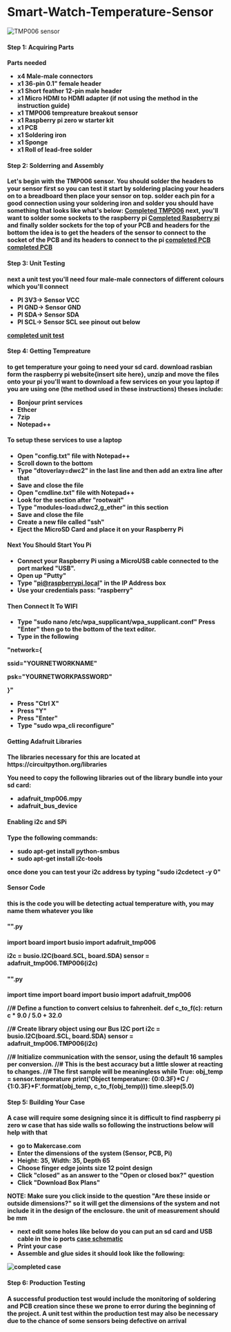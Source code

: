 # Smart-Watch-Temperature-Sensor

![TMP006 sensor](Read.meimages/IMG_20191127_205752.jpg)

<h4><b>Step 1: Acquiring Parts<b><h4>
  
  Parts needed 
  - x4 Male-male connectors
  - x1 36-pin 0.1" female header
  - x1 Short feather 12-pin male header
  - x1 Micro HDMI to HDMI adapter (if not using the method in the instruction guide) 
  - x1 TMP006 tempreature breakout sensor
  - x1 Raspberry pi zero w starter kit
  - x1 PCB
  - x1 Soldering iron 
  - x1 Sponge 
  - x1 Roll of lead-free solder

<h4><b>Step 2: Solderring and Assembly<b><h4>
  
Let's begin with the TMP006 sensor. You should solder the headers to your sensor first so you can test it start by soldering placing your headers on to a breadboard then place your sensor on top. solder each pin for a good connection using your soldering iron and solder 
you should have something that looks like what's below:
[Completed TMP006](Read.meimages/IMG_20191211_154224.jpg)
next, you'll want to solder some sockets to the raspberry pi 
[Completed Raspberry pi](Read.meimages/IMG_20191211_155439.jpg)
and finally solder sockets for the top of your PCB and headers for the bottom the idea is to get the headers of the sensor to connect to the socket of the PCB and its headers to connect to the pi
[completed PCB](Read.meimages/IMG_20191211_145450.jpg)
[completed PCB](Read.meimages/IMG_20191211_145456.jpg)
<h4><b>Step 3: Unit Testing<b><h4>
  
next a unit test you'll need four male-male connectors of different colours which you'll connect 
- PI 3V3-> Sensor VCC
- PI GND-> Sensor GND
- PI SDA-> Sensor SDA
- PI SCL-> Sensor SCL
see pinout out below  

[completed unit test](Read.meimages/IMG_20191211_180951.jpg)
<h4><b>Step 4: Getting Tempreature<b><h4>
  
to get temperature your going to need your sd card. download rasbian form the raspberry pi website{insert site here}, unzip and move the files onto your pi you'll want to download a few services on your you laptop if you are using one (the method used in these instructions) theses include: 
- Bonjour print services
- Ethcer 
- 7zip
- Notepad++

<h4><b>To setup these services to use a laptop<b><h4>

- Open "config.txt" file with Notepad++
- Scroll down to the bottom
- Type "dtoverlay=dwc2" in the last line and then add an extra line after that
- Save and close the file
- Open "cmdline.txt" file with Notepad++
- Look for the section after "rootwait"
- Type "modules-load=dwc2,g_ether" in this section
- Save and close the file
- Create a new file called "ssh"
- Eject the MicroSD Card and place it on your Raspberry Pi


<h4><b>Next You Should Start You Pi<b><h4> 

- Connect your Raspberry Pi using a MicroUSB cable connected to the port marked "USB".
- Open up "Putty"
- Type "pi@raspberrypi.local" in the IP Address box
- Use your credentials pass: "raspberry"


<h4><b>Then Connect It To WIFI<b><h4>

- Type "sudo nano /etc/wpa_supplicant/wpa_supplicant.conf" Press "Enter" then go to the bottom of the text editor.
- Type in the following 

"network={

ssid="YOURNETWORKNAME"

psk="YOURNETWORKPASSWORD"

}"

- Press "Ctrl X"
- Press "Y"
- Press "Enter"
- Type "sudo wpa_cli reconfigure"

<h4>Getting Adafruit Libraries <h4>
The libraries necessary for this are located at https://circuitpython.org/libraries

You need to copy the following libraries out of the library bundle into your sd card:

- adafruit_tmp006.mpy
- adafruit_bus_device

<h4><b>Enabling i2c and SPi<b><h4>
  
  Type the following commands: 

- sudo apt-get install python-smbus
- sudo apt-get install i2c-tools

once done you can test your i2c address by typing "sudo i2cdetect -y 0"

<h4><b>Sensor Code<b><h4>
  this is the code you will be detecting actual temperature with, you may name them whatever you like 
  
<h4><b>"".py<b><h4>
import board
import busio
import adafruit_tmp006
 
i2c = busio.I2C(board.SCL, board.SDA)
sensor = adafruit_tmp006.TMP006(i2c) 

<h4><b>"".py<b><h4>
import time
import board
import busio
import adafruit_tmp006
 
//# Define a function to convert celsius to fahrenheit.
def c_to_f(c):
    return c * 9.0 / 5.0 + 32.0
 
//# Create library object using our Bus I2C port
i2c = busio.I2C(board.SCL, board.SDA)
sensor = adafruit_tmp006.TMP006(i2c)
 
//# Initialize communication with the sensor, using the default 16 samples per conversion.
//# This is the best accuracy but a little slower at reacting to changes.
//# The first sample will be meaningless
while True:
    obj_temp = sensor.temperature
    print('Object temperature: {0:0.3F}*C / {1:0.3F}*F'.format(obj_temp, c_to_f(obj_temp)))
    time.sleep(5.0)    
    
<h4><b>Step 5: Building Your Case<b><h4> 
  
A case will require some designing since it is difficult to find raspberry pi zero w case that has side walls so following the instructions below will help with that 

- go to Makercase.com
- Enter the dimensions of the system (Sensor, PCB, Pi)
- Height: 35, Width: 35, Depth 65
- Choose finger edge joints size 12 point design
- Click "closed" as an answer to the "Open or closed box?" question
- Click "Download Box Plans"

NOTE: Make sure you click inside to the question "Are these inside or outside dimensions?" so it will get the dimensions of the system and not include it in the design of the enclosure. the unit of measurement should be mm 

- next edit some holes like below do you can put an sd card and USB cable in the io ports
[case schematic](Enclosure/enclosure.png)
- Print your case 
- Assemble and glue sides it should look like the following:

![completed case](Read.meimages/IMG_20191211_145608.jpg)

<h4><b>Step 6: Production Testing <b><h4>  

A successful production test would include the monitoring of soldering and PCB creation since these we prone to error during the beginning of the project. A unit test within the production test may also be necessary due to the chance of some sensors being defective on arrival 
